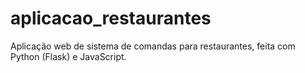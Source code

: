 # aplicacao_restaurantes
Aplicação web de sistema de comandas para restaurantes, feita com Python (Flask) e JavaScript.
